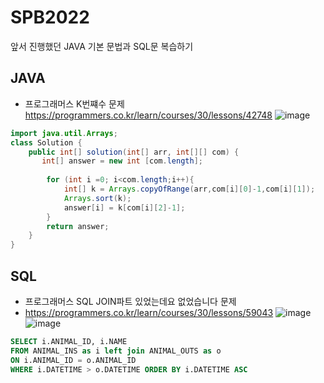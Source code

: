 # SPB2022

앞서 진행했던 JAVA 기본 문법과 SQL문 복습하기

## JAVA
- 프로그래머스 K번쨰수 문제
https://programmers.co.kr/learn/courses/30/lessons/42748
![image](https://user-images.githubusercontent.com/87357541/150743329-8cc49f61-fe4c-4d40-bc7b-b4bdca3c4879.png)

```JAVA
import java.util.Arrays;
class Solution {
    public int[] solution(int[] arr, int[][] com) {
       int[] answer = new int [com.length];
		
		for (int i =0; i<com.length;i++){
            int[] k = Arrays.copyOfRange(arr,com[i][0]-1,com[i][1]);
            Arrays.sort(k);
            answer[i] = k[com[i][2]-1];
        }
		return answer;
    }
}
```
## SQL
- 프로그래머스 SQL JOIN파트 있었는데요 없었습니다 문제
- https://programmers.co.kr/learn/courses/30/lessons/59043
![image](https://user-images.githubusercontent.com/87357541/150737199-411f1f01-321f-41dc-b1ef-df6bd4e74e80.png)
![image](https://user-images.githubusercontent.com/87357541/150737297-ba2e435e-d93e-4df8-b5f8-0a43f4fa07b7.png)

```SQL
SELECT i.ANIMAL_ID, i.NAME 
FROM ANIMAL_INS as i left join ANIMAL_OUTS as o 
ON i.ANIMAL_ID = o.ANIMAL_ID
WHERE i.DATETIME > o.DATETIME ORDER BY i.DATETIME ASC
```

